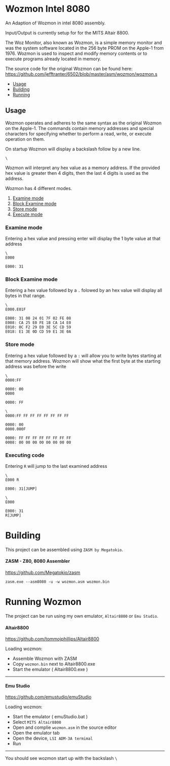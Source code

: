 # Wozmon Intel 8080

An Adaption of Wozmon in intel 8080 assembly.

Input/Output is currently setup for for the MITS Altair 8800.

The Woz Monitor, also known as Wozmon, is a simple memory monitor and was the system software located in the 256 byte PROM on the Apple-1 from 1976. Wozmon is used to inspect and modify memory contents or to execute programs already located in memory.

The source code for the original Wozmon can be found here: https://github.com/jefftranter/6502/blob/master/asm/wozmon/wozmon.s

 - [Usage](#usage)
 - [Building](#building)
 - [Running](#running-wozmon)

## Usage

Wozmon operates and adheres to the same syntax as the original Wozmon on the Apple-1. The commands contain memory addresses and special characters for specifying whether to perform a read, write, or execute operation on them.

On startup Wozmon will display a backslash follow by a new line.

```
\
```

Wozmon will interpret any hex value as a memory address. If the provided hex value is greater then 4 digits, then the last 4 digits is used as the address.

Wozmon has 4 different modes.
 
 1. [Examine mode ](#examine-mode)
 2. [Block Examine mode](#block-examine-mode)
 3. [Store mode](#store-mode)
 4. [Execute mode](#executing-code)

 ### Examine mode
  Entering a hex value and pressing enter will display the 1 byte value at that address

```
\
E000

E000: 31
```

 ### Block Examine mode
 Entering a hex value followed by a `.` folowed by an hex value will display all bytes in that range.

```
\
E000.E01F

E000: 31 00 24 01 7F 02 FE 08
E008: CA 25 E0 FE 1B CA 14 E0
E010: 0C F2 29 E0 3E 5C CD 59
E018: E1 3E 0D CD 59 E1 3E 0A

```

 ### Store mode
  Entering a hex value followed by a `:` will allow you to write bytes starting at that memory address. Wozmon will show what the first byte at the starting address was before the write

```
\
0000:FF

0000: 00
0000

0000: FF
```

```
\
0000:FF FF FF FF FF FF FF FF

0000: 00
0000.000F

0000: FF FF FF FF FF FF FF FF
0008: 00 00 00 00 00 00 00 00
```

 ### Executing code

 Entering `R` will jump to the last examined address

```
\
E000 R

E000: 31[JUMP]
```
```
\
E000 

E000: 31
R[JUMP]
```

# Building

This project can be assembled using `ZASM by Megatokio`. 

#### ZASM - Z80, 8080 Assembler

https://github.com/Megatokio/zasm

```
zasm.exe --asm8080 -u -w wozmon.asm wozmon.bin
```

# Running Wozmon

 The project can be run using my own emulator, `Altair8800` or `Emu Studio`.
 
#### Altair8800

https://github.com/tommojphillips/Altair8800

  Loading wozmon:
 - Assemble Wozmon with ZASM
 - Copy `wozmon.bin` next to Altair8800.exe
 - Start the emulator ( Altair8800.exe )

 ---

#### Emu Studio

https://github.com/emustudio/emuStudio

  Loading wozmon:
 - Start the emulator ( emuStudio.bat )
 - Select `MITS Altair8800`
 - Open and complie `wozmon.asm` in the source editor
 - Open the emulator tab
 - Open the device, `LSI ADM-3A termimal`
 - Run

 ---

You should see wozmon start up with the backslash `\`
